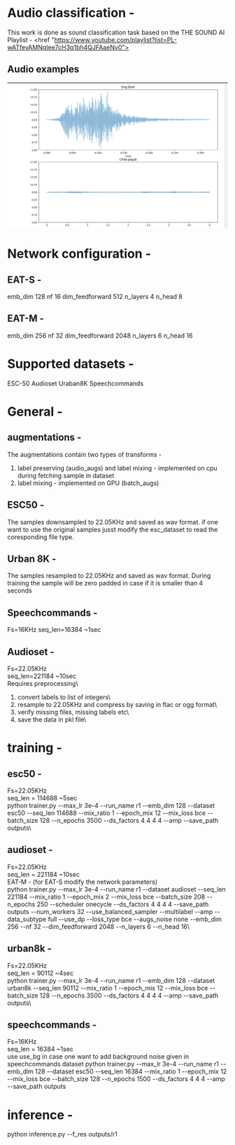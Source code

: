 
# Audio classification - 
This work is done as sound classification task based on the THE SOUND AI Playlist - <href "https://www.youtube.com/playlist?list=PL-wATfeyAMNqIee7cH3q1bh4QJFAaeNv0">

## Audio examples
<img src="https://github.com/Sayuksh/Audio-Analysis/blob/main/Screenshot%202024-04-22%20103538.png">

# Network configuration - 
## EAT-S - 
emb_dim 128
nf 16
dim_feedforward 512
n_layers 4
n_head 8

## EAT-M - 
emb_dim 256
nf 32
dim_feedforward 2048
n_layers 6
n_head 16

# Supported datasets -
ESC-50
Audioset
Uraban8K
Speechcommands

# General -
## augmentations -
The augmentations contain two types of transforms -
1. label preserving (audio_augs) and label mixing - implemented on cpu during fetching sample in dataset
2. label mixing - implemented on GPU (batch_augs)

## ESC50 - 
The samples downsampled to 22.05KHz and saved as wav format. if one want to use the original samples jusst modify the esc_dataset to read the coresponding file type.

## Urban 8K - 
The samples resampled to 22.05KHz and saved as wav format. During training the sample will be zero padded in case if it is smaller than 4 seconds

## Speechcommands - 
Fs=16KHz
seq_len=16384 ~1sec

## Audioset - 
Fs=22.05KHz\
seq_len=221184 ~10sec\
Requires preprocessing\
1. convert labels to list of integers\
2. resample to 22.05KHz and compress by saving in flac or ogg format\
3. verify missing files, missing labels etc\
4. save the data in pkl file\

# training - 
## esc50 - 
Fs=22.05KHz\
seq_len = 114688 ~5sec\
python trainer.py --max_lr 3e-4 --run_name r1 --emb_dim 128  --dataset esc50 --seq_len 114688  --mix_ratio 1 --epoch_mix 12 --mix_loss bce --batch_size 128 --n_epochs 3500 --ds_factors 4 4 4 4 --amp --save_path outputs\

## audioset - 
Fs=22.05KHz\
seq_len = 221184 ~10sec\
EAT-M - (for EAT-S modify the network parameters)\
python trainer.py --max_lr 3e-4 --run_name r1 --dataset audioset --seq_len 221184 --mix_ratio 1 --epoch_mix 2 --mix_loss bce --batch_size 208 --n_epochs 250 --scheduler onecycle --ds_factors 4 4 4 4 --save_path outputs --num_workers 32 --use_balanced_sampler --multilabel --amp --data_subtype full --use_dp --loss_type bce --augs_noise none --emb_dim 256 --nf 32 --dim_feedforward 2048 --n_layers 6 --n_head 16\

## urban8k - 
Fs=22.05KHz\
seq_len = 90112 ~4sec\
python trainer.py --max_lr 3e-4 --run_name r1 --emb_dim 128  --dataset urban8k --seq_len 90112  --mix_ratio 1 --epoch_mix 12 --mix_loss bce --batch_size 128 --n_epochs 3500 --ds_factors 4 4 4 4 --amp --save_path outputs\

## speechcommands - 
Fs=16KHz\
seq_len = 16384 ~1sec\
use use_bg in case one want to add background noise given in speechcommands dataset
python trainer.py --max_lr 3e-4 --run_name r1 --emb_dim 128  --dataset esc50 --seq_len 16384  --mix_ratio 1 --epoch_mix 12 --mix_loss bce --batch_size 128 --n_epochs 1500 --ds_factors 4 4 4 --amp --save_path outputs

# inference - 
python inference.py --f_res outputs/r1
